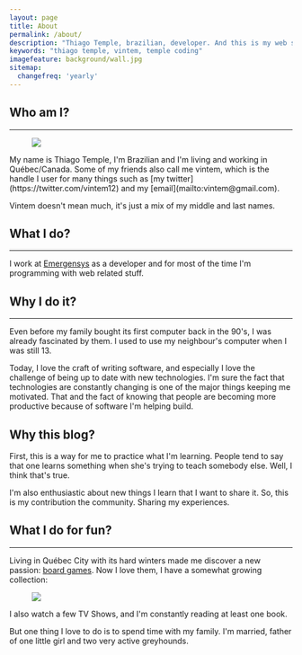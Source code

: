 ```yaml
---
layout: page
title: About
permalink: /about/
description: "Thiago Temple, brazilian, developer. And this is my web site."
keywords: "thiago temple, vintem, temple coding"
imagefeature: background/wall.jpg
sitemap:
  changefreq: 'yearly'
---
```

## Who am I?
----
<figure>
    <img src="{{ site.url }}/images/vintem.jpg">
</figure>
My name is Thiago Temple, I'm Brazilian and I'm living and working in Québec/Canada. Some of my friends also call me vintem, which is the handle I user for many things such as [my twitter](https://twitter.com/vintem12) and my [email](mailto:vintem@gmail.com).

Vintem doesn't mean much, it's just a mix of my middle and last names.

## What I do?
----
I work at [Emergensys](http://emergensys.net) as a developer and for most of the time I'm programming with web related stuff.

## Why I do it?
----
Even before my family bought its first computer back in the 90's, I was already fascinated by them. I used to use my neighbour's computer when I was still 13. 

Today, I love the craft of writing software, and especially I love the challenge of being up to date with new technologies. I'm sure the fact that technologies are constantly changing is one of the major things keeping me motivated. That and the fact of knowing that people are becoming more productive because of software I'm helping build.

## Why this blog?
First, this is a way for me to practice what I'm learning. People tend to say that one learns something when she's trying to teach somebody else. Well, I think that's true.

I'm also enthusiastic about new things I learn that I want to share it. So, this is my contribution the community. Sharing my experiences.

## What I do for fun?
----
Living in Québec City with its hard winters made me discover a new passion: [board games](http://boardgamegeek.com/). Now I love them, I have a somewhat growing collection: 

<figure>
    <img src="http://boardgamegeek.com/jswidget.php?username=vintem&numitems=5&header=1&text=title&images=medium&show=random&imagesonly=1&imagepos=center&inline=1&domains%5B%5D=boardgame&imagewidget=1" border="0"/>
</figure>

I also watch a few TV Shows, and I'm constantly reading at least one book.

But one thing I love to do is to spend time with my family. I'm married, father of one little girl and two very active greyhounds.